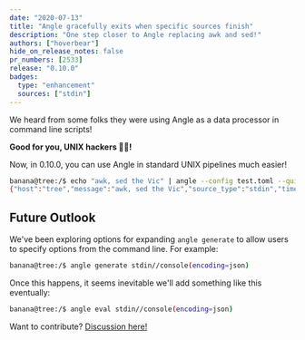 ```yaml
---
date: "2020-07-13"
title: "Angle gracefully exits when specific sources finish"
description: "One step closer to Angle replacing awk and sed!"
authors: ["hoverbear"]
hide_on_release_notes: false
pr_numbers: [2533]
release: "0.10.0"
badges:
  type: "enhancement"
  sources: ["stdin"]
---
```


We heard from some folks they were using Angle as a data processor in command line scripts!

**Good for you, UNIX hackers 👩‍💻!**

Now, in 0.10.0, you can use Angle in standard UNIX pipelines much easier!

```bash
banana@tree:/$ echo "awk, sed the Vic" | angle --config test.toml --quiet
{"host":"tree","message":"awk, sed the Vic","source_type":"stdin","timestamp":"2020-05-04T20:43:59.522211979Z"}
```

## Future Outlook

We've been exploring options for expanding `angle generate` to allow users to specify options from the command line. For example:

```bash
banana@tree:/$ angle generate stdin//console(encoding=json)
```

Once this happens, it seems inevitable we'll add something like this eventually:

```bash
banana@tree:/$ angle eval stdin//console(encoding=json)
```

Want to contribute? [Discussion here!][urls.angle_generate_arguments_issue]

[urls.angle_generate_arguments_issue]: https://github.com/khulnasoft/angle/issues/1966
